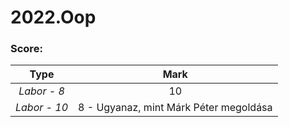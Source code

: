# 2022.Oop


### Score:

|     Type     |                  Mark                  |
|:------------:|:--------------------------------------:|
| _Labor - 8_  |                   10                   |
| _Labor - 10_ | 8 - Ugyanaz, mint Márk Péter megoldása |
